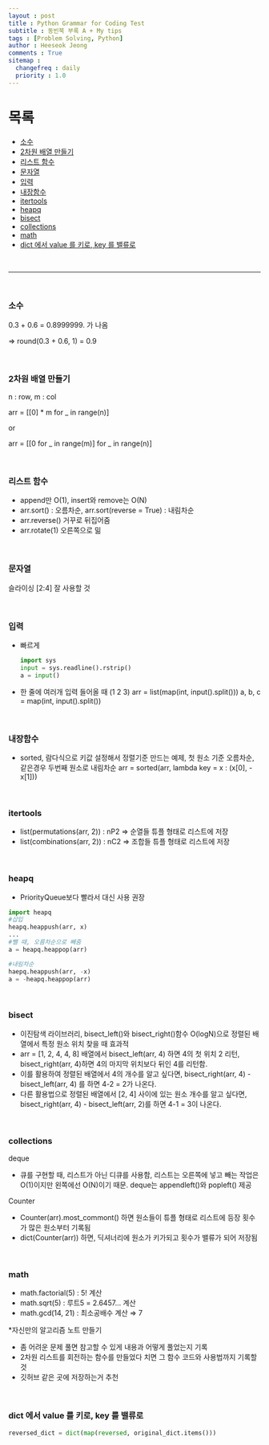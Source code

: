 ```yaml
---
layout : post
title : Python Grammar for Coding Test
subtitle : 동빈북 부록 A + My tips
tags : [Problem Solving, Python]
author : Heeseok Jeong
comments : True
sitemap :
  changefreq : daily
  priority : 1.0
---
```


# 목록
- [소수](#소수)
- [2차원 배열 만들기](#2차원-배열-만들기)
- [리스트 함수](#리스트-함수)
- [문자열](#문자열)
- [입력](#입력)
- [내장함수](#내장함수)
- [itertools](#itertools)
- [heapq](#heapq)
- [bisect](#bisect)
- [collections](#collections)
- [math](#math)
- [dict 에서 value 를 키로, key 를 밸류로](#dict-에서-value-를-키로-key-를-밸류로)

<br>
<hr>
<br>

### 소수


0.3 + 0.6 = 0.8999999. 가 나옴

⇒ round(0.3 + 0.6, 1) = 0.9

<br>


### 2차원 배열 만들기

n : row, m : col

arr = [[0] * m for _ in range(n)]

or

arr = [[0 for _ in range(m)] for _ in range(n)]

<br>

### 리스트 함수

- append만 O(1), insert와 remove는 O(N)
- arr.sort() : 오름차순, arr.sort(reverse = True) : 내림차순
- arr.reverse() 거꾸로 뒤집어줌
- arr.rotate(1) 오른쪽으로 밂

<br>

### 문자열

슬라이싱 [2:4] 잘 사용할 것

<br>

### 입력

- 빠르게

    ```python
    import sys
    input = sys.readline().rstrip()
    a = input()
    ```

- 한 줄에 여러개 입력 들어올 때 (1 2 3)
arr = list(map(int, input().split()))
a, b, c = map(int, input().split())

<br>

### 내장함수

- sorted, 람다식으로 키값 설정해서 정렬기준 만드는 예제, 첫 원소 기준 오름차순, 같은경우 두번째 원소로 내림차순
arr = sorted(arr, lambda key = x : (x[0], -x[1]))

<br>

### itertools

- list(permutations(arr, 2)) : nP2 ⇒ 순열들 튜플 형태로 리스트에 저장
- list(combinations(arr, 2)) : nC2 ⇒ 조합들 튜플 형태로 리스트에 저장

<br>

### heapq

- PriorityQueue보다 빨라서 대신 사용 권장

```python
import heapq
#삽입
heapq.heappush(arr, x)
...
#뺄 때, 오름차순으로 빼줌
a = heapq.heappop(arr)

#내림차순
haepq.heappush(arr, -x)
a = -heapq.heappop(arr)
```

<br>

### bisect

- 이진탐색 라이브러리, bisect_left()와 bisect_right()함수 O(logN)으로 정렬된 배열에서 특정 원소 위치 찾을 때 효과적
- arr = [1, 2, 4, 4, 8] 배열에서 bisect_left(arr, 4) 하면 4의 첫 위치 2 리턴, bisect_right(arr, 4)하면 4의  마지막 위치보다 뒤인 4를 리턴함.
- 이를 활용하여 정렬된 배열에서 4의 개수를 알고 싶다면, bisect_right(arr, 4) - bisect_left(arr, 4) 를 하면 4-2 = 2가 나온다.
- 다른 활용법으로 정렬된 배열에서 [2, 4] 사이에 있는 원소 개수를 알고 싶다면, bisect_right(arr, 4) - bisect_left(arr, 2)를 하면 4-1 = 3이 나온다.

<br>

### collections

deque

- 큐를 구현할 때, 리스트가 아닌 디큐를 사용함, 리스트는 오른쪽에 넣고 빼는 작업은 O(1)이지만 왼쪽에선 O(N)이기 때문. deque는 appendleft()와 popleft() 제공

Counter

- Counter(arr).most_commont() 하면 원소들이 튜플 형태로 리스트에 등장 횟수가 많은 원소부터 기록됨
- dict(Counter(arr)) 하면, 딕셔너리에 원소가 키가되고 횟수가 밸류가 되어 저장됨

<br>

### math

- math.factorial(5) : 5! 계산
- math.sqrt(5) : 루트5 = 2.6457... 계산
- math.gcd(14, 21) : 최소공배수 계산 ⇒ 7

*자신만의 알고리즘 노트 만들기

- 좀 어려운 문제 풀면 참고할 수 있게 내용과 어떻게 풀었는지 기록
- 2차원 리스트를 회전하는 함수를 만들었다 치면 그 함수 코드와 사용법까지 기록할 것
- 깃허브 같은 곳에 저장하는거 추천

<br>

### dict 에서 value 를 키로, key 를 밸류로

```python
reversed_dict = dict(map(reversed, original_dict.items()))
```
